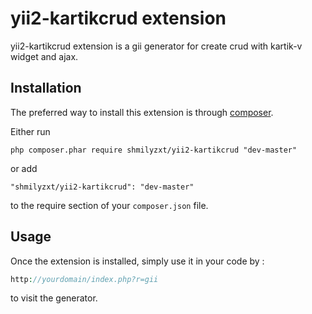 yii2-kartikcrud extension
==============
yii2-kartikcrud extension is a gii generator for create crud with kartik-v widget and ajax.

Installation
------------

The preferred way to install this extension is through [composer](http://getcomposer.org/download/).

Either run

```
php composer.phar require shmilyzxt/yii2-kartikcrud "dev-master"
```

or add

```
"shmilyzxt/yii2-kartikcrud": "dev-master"
```

to the require section of your `composer.json` file.



Usage
-----

Once the extension is installed, simply use it in your code by  :

```php
http://yourdomain/index.php?r=gii 
```
to visit the generator.
